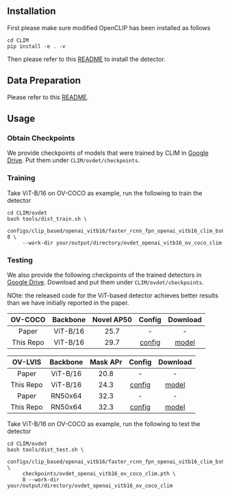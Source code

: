## Installation
First please make sure modified OpenCLIP has been installed as follows
```
cd CLIM
pip install -e . -v
```
Then please refer to this [README](../../INSTALLATION.md) to install the detector.

## Data Preparation
Please refer to this [README](../../DATA.md).


## Usage
### Obtain Checkpoints
We provide checkpoints of models that were trained by CLIM in 
[Google Drive](https://drive.google.com/drive/folders/1v91n5SSXSOtgo2SlEESj_Gquwh9KMj3J?usp=sharing). Put them under 
`CLIM/ovdet/checkpoints`.

### Training
Take ViT-B/16 on OV-COCO as example, run the following to train the detector

```
cd CLIM/ovdet
bash tools/dist_train.sh \
     configs/clip_based/openai_vitb16/faster_rcnn_fpn_openai_vitb16_clim_bs64_ov_coco_3e.py 8 \
     --work-dir your/output/directory/ovdet_openai_vitb16_ov_coco_clim
```

### Testing
We also provide the following checkpoints of the trained detectors in 
[Google Drive](https://drive.google.com/drive/folders/1v91n5SSXSOtgo2SlEESj_Gquwh9KMj3J?usp=sharing). Download and 
put them under `CLIM/ovdet/checkpoints`. 

NOte: the released code for the ViT-based detector achieves better results than we have initially reported 
in the paper.

|  OV-COCO  | Backbone  | Novel AP50 |                                    Config                                     | Download  |
|:---------:|:--------:|:----------:|:-----------------------------------------------------------------------------:|:---------:|
|   Paper   | ViT-B/16 |    25.7    |                                       -                                       |     -     |
| This Repo | ViT-B/16 |    29.7    | [config](openai_vitb16/faster_rcnn_fpn_openai_vitb16_clim_bs64_ov_coco_3e.py) | [model](https://drive.google.com/file/d/1lOKpb2EiC2rcgsX9GeXUhVN1QnyUTZSM/view?usp=sharing) |



|  OV-LVIS  | Backbone | Mask APr |                                      Config                                       | Download  |
|:---------:|:--------:|:--------:|:---------------------------------------------------------------------------------:|:---------:|
|   Paper   | ViT-B/16 |   20.8   |                                         -                                         |     -     |
| This Repo | ViT-B/16 |   24.3   |  [config](openai_vitb16/mask_rcnn_nasfpn_openai_vitb16_clim_bs64_ov_lvis_4x.py)   | [model](https://drive.google.com/file/d/1rLEp2cL8rH0rvFduxaOG6m_Z9-s_qMwQ/view?usp=sharing) |
|   Paper   | RN50x64  |   32.3   |                                         -                                         |     -     |
| This Repo | RN50x64  |   32.3   | [config](openai_rn50x64/mask_rcnn_fpn_openai_rn50x64_clim_bs256_ov_lvis_2.88k.py) | [model]() |





Take ViT-B/16 on OV-COCO as example,  run the following to test the detector


```
cd CLIM/ovdet
bash tools/dist_test.sh \
     configs/clip_based/openai_vitb16/faster_rcnn_fpn_openai_vitb16_clim_bs64_ov_coco_3e.py \
     checkpoints/ovdet_openai_vitb16_ov_coco_clim.pth \
     8 --work-dir your/output/directory/ovdet_openai_vitb16_ov_coco_clim
```

